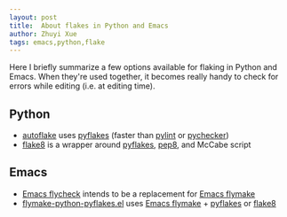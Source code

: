 ```yaml
---
layout: post
title:  About flakes in Python and Emacs
author: Zhuyi Xue
tags: emacs,python,flake
---
```


Here I briefly summarize a few options available for flaking in Python and
Emacs. When they're used together, it becomes really handy to check for errors
while editing (i.e. at editing time).

## Python

* [autoflake](autoflake) uses [pyflakes](pyflakes) (faster than [pylint](pyflint) or [pychecker](pychecker))
* [flake8](flake8) is a wrapper around [pyflakes](pyflakes), [pep8](pep8), and McCabe script

[autoflake]: https://github.com/myint/autoflake
[pyflakes]: https://pypi.python.org/pypi/pyflakes
[pylint]: https://www.pylint.org/
[pychecker]: http://pychecker.sourceforge.net/
[flake8]: https://pypi.python.org/pypi/flake8
[pep8]: https://pypi.python.org/pypi/pep8

## Emacs

* [Emacs flycheck](https://github.com/flycheck/flycheck) intends to be a replacement for [Emacs flymake](flymake)
* [flymake-python-pyflakes.el](https://github.com/purcell/flymake-python-pyflakes) uses [Emacs flymake](flymake) + [pyflakes](pyflakes) or [flake8](flake8)


[flymake]: https://www.emacswiki.org/emacs/FlyMake
